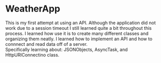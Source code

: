 # WeatherApp

This is my first attempt at using an API. 
Although the application did not work due to a session timeout I still learned quite a bit throughout this process.
I learned how use it is to create many different classes and organizing them neatly. 
I learned how to implement an API and how to connnect and read data off of a server.  
Specifically learning about: JSONObjects, AsyncTask, and HttpURlConnectino class. 
